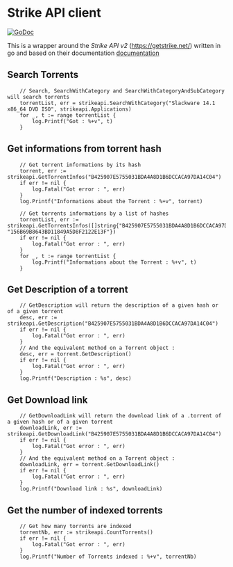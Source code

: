 Strike API client
=========

[![GoDoc](https://godoc.org/github.com/golang/gddo?status.svg)](http://godoc.org/github.com/PouuleT/go-strikeapi)

This is a wrapper around the _Strike API v2_ (https://getstrike.net/) written in go and based on their documentation [documentation](https://getstrike.net/api/)

## Search Torrents

```
	// Search, SearchWithCategory and SearchWithCategoryAndSubCategory will search torrents
	torrentList, err = strikeapi.SearchWithCategory("Slackware 14.1 x86_64 DVD ISO", strikeapi.Applications)
	for _, t := range torrentList {
		log.Printf("Got : %+v", t)
	}
```

## Get informations from torrent hash

```
	// Get torrent informations by its hash
	torrent, err := strikeapi.GetTorrentInfos("B425907E5755031BDA4A8D1B6DCCACA97DA14C04")
	if err != nil {
		log.Fatal("Got error : ", err)
	}
	log.Printf("Informations about the Torrent : %+v", torrent)

	// Get torrents informations by a list of hashes
	torrentList, err := strikeapi.GetTorrentsInfos([]string{"B425907E5755031BDA4A8D1B6DCCACA97DA14C04", "156B69B8643BD11849A5D8F2122E13F"})
	if err != nil {
		log.Fatal("Got error : ", err)
	}
	for _, t := range torrentList {
		log.Printf("Informations about the Torrent : %+v", t)
	}
```

## Get Description of a torrent

```
	// GetDescription will return the description of a given hash or of a given torrent
	desc, err := strikeapi.GetDescription("B425907E5755031BDA4A8D1B6DCCACA97DA14C04")
	if err != nil {
		log.Fatal("Got error : ", err)
	}
	// And the equivalent method on a Torrent object :
	desc, err = torrent.GetDescription()
	if err != nil {
		log.Fatal("Got error : ", err)
	}
	log.Printf("Description : %s", desc)
```

## Get Download link

```
	// GetDownloadLink will return the download link of a .torrent of a given hash or of a given torrent
	downloadLink, err := strikeapi.GetDownloadLink("B425907E5755031BDA4A8D1B6DCCACA97DA14C04")
	if err != nil {
		log.Fatal("Got error : ", err)
	}
	// And the equivalent method on a Torrent object :
	downloadLink, err = torrent.GetDownloadLink()
	if err != nil {
		log.Fatal("Got error : ", err)
	}
	log.Printf("Download link : %s", downloadLink)
```

## Get the number of indexed torrents

```
	// Get how many torrents are indexed
	torrentNb, err := strikeapi.CountTorrents()
	if err != nil {
		log.Fatal("Got error : ", err)
	}
	log.Printf("Number of Torrents indexed : %+v", torrentNb)
```
